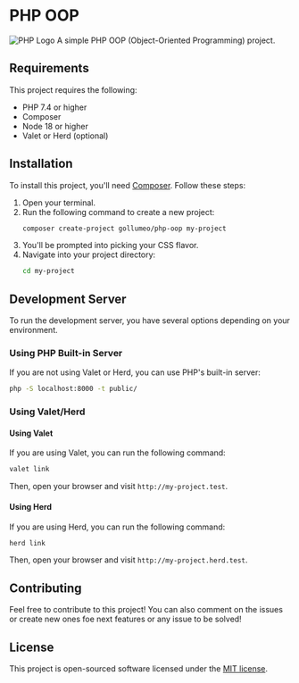 # PHP OOP

![PHP Logo](https://upload.wikimedia.org/wikipedia/commons/thumb/3/31/Webysther_20160423_-_Elephpant.svg/2560px-Webysther_20160423_-_Elephpant.svg.png)
A simple PHP OOP (Object-Oriented Programming) project.

## Requirements

This project requires the following:

- PHP 7.4 or higher
- Composer
- Node 18 or higher
- Valet or Herd (optional)

## Installation

To install this project, you'll need [Composer](https://getcomposer.org/). Follow these steps:

1. Open your terminal.
2. Run the following command to create a new project:
    ```sh
    composer create-project gollumeo/php-oop my-project
    ```
3. You'll be prompted into picking your CSS flavor. 
4. Navigate into your project directory:
    ```sh
    cd my-project
    ```

## Development Server

To run the development server, you have several options depending on your environment.

### Using PHP Built-in Server

If you are not using Valet or Herd, you can use PHP's built-in server:

```sh
php -S localhost:8000 -t public/
```

### Using Valet/Herd

#### Using Valet

If you are using Valet, you can run the following command:

```sh
valet link
```

Then, open your browser and visit `http://my-project.test`.

#### Using Herd

If you are using Herd, you can run the following command:

```sh
herd link
```

Then, open your browser and visit `http://my-project.herd.test`.

## Contributing

Feel free to contribute to this project! You can also comment on the issues or create new ones foe next features or any issue to be solved!

## License

This project is open-sourced software licensed under the [MIT license](https://opensource.org/licenses/MIT).